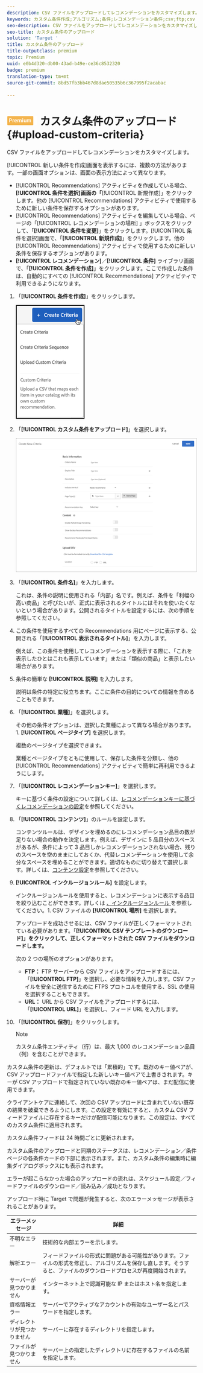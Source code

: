 ```yaml
---
description: CSV ファイルをアップロードしてレコメンデーションをカスタマイズします。
keywords: カスタム条件作成;アルゴリズム;条件;レコメンデーション条件;csv;ftp;csv のアップロード
seo-description: CSV ファイルをアップロードしてレコメンデーションをカスタマイズします。
seo-title: カスタム条件のアップロード
solution: 'Target '
title: カスタム条件のアップロード
title-outputclass: premium
topic: Premium
uuid: e0b4d320-db00-43ad-b49e-ce36c8532320
badge: premium
translation-type: tm+mt
source-git-commit: 8bd57fb3bb467d8dae50535b6c367995f2acabac

---
```



# ![PREMIUM](/help/assets/premium.png) カスタム条件のアップロード{#upload-custom-criteria}

CSV ファイルをアップロードしてレコメンデーションをカスタマイズします。

[!UICONTROL 新しい条件を作成]画面を表示するには、複数の方法があります。一部の画面オプションは、画面の表示方法によって異なります。

* [!UICONTROL Recommendations] アクティビティを作成している場合、**[!UICONTROL 条件を選択]画面の「**[!UICONTROL 新規作成]」をクリックします。他の [!UICONTROL Recommendations] アクティビティで使用するために新しい条件を保存するオプションがあります。
* [!UICONTROL Recommendations] アクティビティを編集している場合、ページの「[!UICONTROL レコメンデーションの場所] 」ボックスをクリックして、「**[!UICONTROL 条件を変更]**」をクリックします。[!UICONTROL 条件を選択]画面で、「**[!UICONTROL 新規作成]**」をクリックします。他の [!UICONTROL Recommendations] アクティビティで使用するために新しい条件を保存するオプションがあります。
* **[!UICONTROL レコメンデーション]**／**[!UICONTROL 条件]** ライブラリ画面で、「**[!UICONTROL 条件を作成]**」をクリックします。ここで作成した条件は、自動的にすべての [!UICONTROL Recommendations] アクティビティで利用できるようになります。

1. 「**[!UICONTROL 条件を作成]**」をクリックします。

   ![新しい条件の作成](/help/c-recommendations/c-algorithms/assets/button_CreateCriteria_new.png)

1. 「**[!UICONTROL カスタム条件をアップロード]**」を選択します。

   ![](assets/CreateNewCriteria_csv.png)

1. 「**[!UICONTROL 条件名]**」を入力します。

   これは、条件の説明に使用される「内部」名です。例えば、条件を「利幅の高い商品」と呼びたいが、正式に表示されるタイトルにはそれを使いたくないという場合があります。公開されるタイトルを設定するには、次の手順を参照してください。
1. この条件を使用するすべての Recommendations 用にページに表示する、公開される「**[!UICONTROL 表示されるタイトル]**」を入力します。

   例えば、この条件を使用してレコメンデーションを表示する際に、「これを表示したひとはこれも表示しています」または「類似の商品」と表示したい場合があります。
1. 条件の簡単な **[!UICONTROL 説明]** を入力します。

   説明は条件の特定に役立ちます。ここに条件の目的についての情報を含めることもできます。
1. 「**[!UICONTROL 業種]**」を選択します。

   その他の条件オプションは、選択した業種によって異なる場合があります。1. **[!UICONTROL ページタイプ]** を選択します。

   複数のページタイプを選択できます。

   業種とページタイプをともに使用して、保存した条件を分類し、他の [!UICONTROL Recommendations] アクティビティで簡単に再利用できるようにします。
1. 「**[!UICONTROL レコメンデーションキー]**」を選択します。

   キーに基づく条件の設定について詳しくは、[レコメンデーションキーに基づくレコメンデーションの設定](../../c-recommendations/c-algorithms/create-new-algorithm.md#task_2B0ED54AFBF64C56916B6E1F4DC0DC3B)を参照してください。
1. 「**[!UICONTROL コンテンツ]**」のルールを設定します。

   コンテンツルールは、デザインを埋めるのにレコメンデーション品目の数が足りない場合の動作を決定します。例えば、デザインに 5 品目分のスペースがあるが、条件によって 3 品目しかレコメンデーションされない場合、残りのスペースを空のままにしておくか、代替レコメンデーションを使用して余分なスペースを埋めることができます。適切なものに切り替えて選択します。詳しくは、[コンテンツ設定](../../c-recommendations/c-algorithms/create-new-algorithm.md#concept_BC16005C7A1E4F1A87E33D16221F4A96)を参照してください。
1. **[!UICONTROL インクルージョンルール]** を設定します。

   インクルージョンルールを使用すると、レコメンデーションに表示する品目を絞り込むことができます。詳しくは [ 、インクルージョンルール ](../../c-recommendations/c-algorithms/create-new-algorithm.md#task_28DB20F968B1451481D8E51BAF947079) を参照してください。1. CSV ファイルの **[!UICONTROL 場所]** を選択します。

   アップロードを成功させるには、CSV ファイルが正しくフォーマットされている必要があります。「**[!UICONTROL CSV テンプレートのダウンロード]」をクリックして、正しくフォーマットされた CSV ファイルをダウンロードします。**

   次の 2 つの場所のオプションがあります。

   * **FTP：** FTP サーバーから CSV ファイルをアップロードするには、「**[!UICONTROL FTP]**」を選択し、必要な情報を入力します。CSV ファイルを安全に送信するために FTPS プロトコルを使用する、SSL の使用を選択することもできます。
   * **URL：** URL から CSV ファイルをアップロードするには、「**[!UICONTROL URL]**」を選択し、フィード URL を入力します。

1. 「**[!UICONTROL 保存]**」をクリックします。

   >[!NOTE]
   >
   >カスタム条件エンティティ（行）は、最大 1,000 のレコメンデーション品目（列）を含むことができます。

カスタム条件の更新は、デフォルトでは「累積的」です。既存のキー値ペアが、CSV アップロードファイルで指定した新しいキー値ペアで上書きされます。キーが CSV アップロードで指定されていない既存のキー値ペアは、まだ配信に使用できます。

クライアントケアに連絡して、次回の CSV アップロードに含まれていない既存の結果を破棄できるようにします。この設定を有効にすると、カスタム CSV フィードファイルに存在するキーだけが配信可能になります。この設定は、すべてのカスタム条件に適用されます。

カスタム条件フィードは 24 時間ごとに更新されます。

カスタム条件のアップロードと同期のステータスは、レコメンデーション／条件ページの各条件カードの下部に表示されます。また、カスタム条件の編集時に編集ダイアログボックスにも表示されます。

エラーが起こらなかった場合のアップロードの流れは、スケジュール設定／フィードファイルのダウンロード／読み込み／成功となります。

アップロード時に Target で問題が発生すると、次のエラーメッセージが表示されることがあります。

| エラーメッセージ | 詳細 |
|--- |--- |
| 不明なエラー | 技術的な内部エラーを示します。 |
| 解析エラー | フィードファイルの形式に問題がある可能性があります。ファイルの形式を修正し、アルゴリズムを保存し直します。そうすると、ファイルのダウンロードプロセスが再度開始されます。 |
| サーバーが見つかりません | インターネット上で認識可能な IP またはホスト名を指定します。 |
| 資格情報エラー | サーバーでアクティブなアカウントの有効なユーザー名とパスワードを指定します。 |
| ディレクトリが見つかりません | サーバーに存在するディレクトリを指定します。 |
| ファイルが見つかりません | サーバー上の指定したディレクトリに存在するファイルの名前を指定します。 |